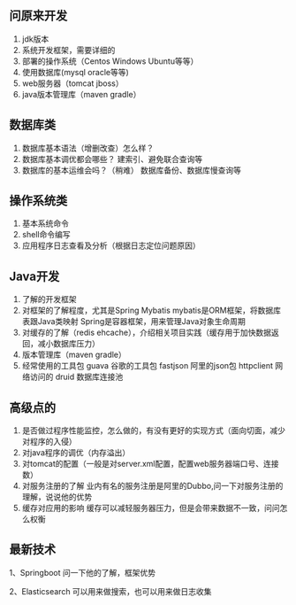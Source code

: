 
## 问原来开发

1. jdk版本
2. 系统开发框架，需要详细的
3. 部署的操作系统（Centos Windows Ubuntu等等）
4. 使用数据库(mysql oracle等等)
5. web服务器（tomcat jboss）
6. java版本管理库（maven gradle）


## 数据库类

1. 数据库基本语法（增删改查）怎么样？
2. 数据库基本调优都会哪些？
建索引、避免联合查询等
3. 数据库的基本运维会吗？（稍难）
数据库备份、数据库慢查询等

## 操作系统类

1. 基本系统命令
2. shell命令编写
3. 应用程序日志查看及分析（根据日志定位问题原因）

## Java开发

1. 了解的开发框架
2. 对框架的了解程度，尤其是Spring Mybatis 
mybatis是ORM框架，将数据库表跟Java类映射
Spring是容器框架，用来管理Java对象生命周期
3. 对缓存的了解（redis ehcache），介绍相关项目实践（缓存用于加快数据返回，减小数据库压力）
4. 版本管理库（maven gradle）
5. 经常使用的工具包
guava 谷歌的工具包
fastjson 阿里的json包
httpclient 网络访问的
druid 数据库连接池

## 高级点的

1. 是否做过程序性能监控，怎么做的，有没有更好的实现方式（面向切面，减少对程序的入侵）
2. 对java程序的调优（内存溢出）
3. 对tomcat的配置（一般是对server.xml配置，配置web服务器端口号、连接数）
4. 对服务注册的了解
业内有名的服务注册是阿里的Dubbo,问一下对服务注册的理解，说说他的优势
5. 缓存对应用的影响
缓存可以减轻服务器压力，但是会带来数据不一致，问问怎么权衡

## 最新技术

1、Springboot
问一下他的了解，框架优势

2、Elasticsearch
可以用来做搜索，也可以用来做日志收集